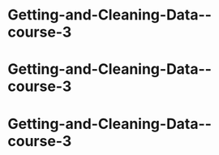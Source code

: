 # Getting-and-Cleaning-Data--course-3
# Getting-and-Cleaning-Data--course-3
# Getting-and-Cleaning-Data--course-3
